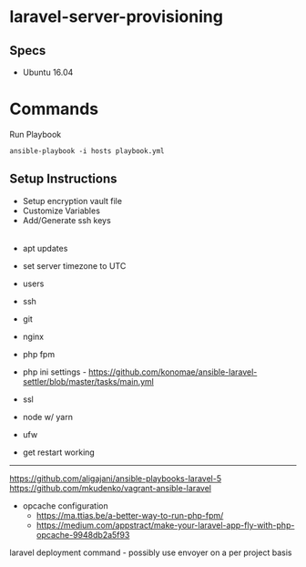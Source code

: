 # laravel-server-provisioning

## Specs

- Ubuntu 16.04

# Commands

Run Playbook
```
ansible-playbook -i hosts playbook.yml
```


## Setup Instructions

- Setup encryption vault file
- Customize Variables
- Add/Generate ssh keys

######

- apt updates
- set server timezone to UTC
- users
- ssh
- git
- nginx
- php fpm
 - php ini settings - https://github.com/konomae/ansible-laravel-settler/blob/master/tasks/main.yml
- ssl
- node w/ yarn
- ufw

- get restart working

-----

https://github.com/aligajani/ansible-playbooks-laravel-5
https://github.com/mkudenko/vagrant-ansible-laravel

- opcache configuration
    - https://ma.ttias.be/a-better-way-to-run-php-fpm/
    - https://medium.com/appstract/make-your-laravel-app-fly-with-php-opcache-9948db2a5f93





laravel deployment command - possibly use envoyer on a per project basis
